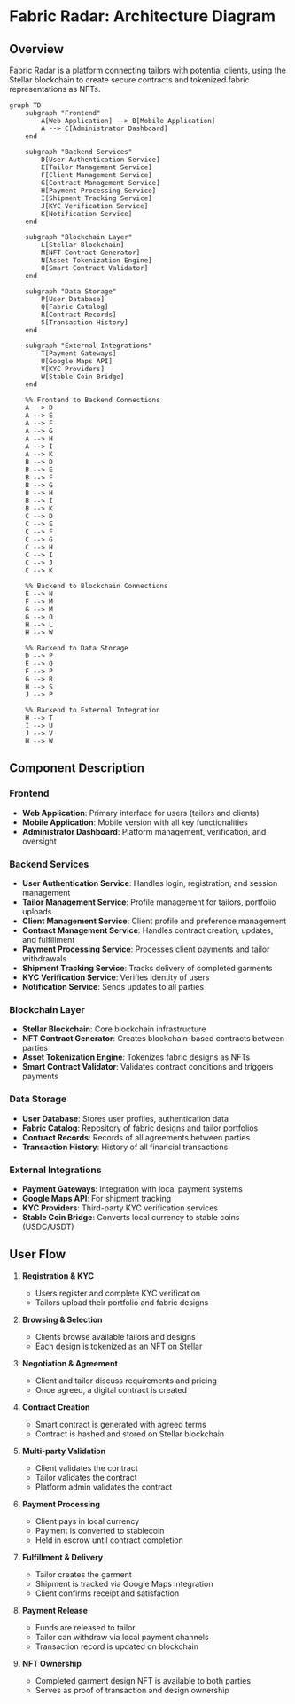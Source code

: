 # Fabric Radar: Architecture Diagram

## Overview
Fabric Radar is a platform connecting tailors with potential clients, using the Stellar blockchain to create secure contracts and tokenized fabric representations as NFTs.

```mermaid
graph TD
    subgraph "Frontend"
        A[Web Application] --> B[Mobile Application]
        A --> C[Administrator Dashboard]
    end

    subgraph "Backend Services"
        D[User Authentication Service]
        E[Tailor Management Service]
        F[Client Management Service]
        G[Contract Management Service]
        H[Payment Processing Service]
        I[Shipment Tracking Service]
        J[KYC Verification Service]
        K[Notification Service]
    end

    subgraph "Blockchain Layer"
        L[Stellar Blockchain]
        M[NFT Contract Generator]
        N[Asset Tokenization Engine]
        O[Smart Contract Validator]
    end

    subgraph "Data Storage"
        P[User Database]
        Q[Fabric Catalog]
        R[Contract Records]
        S[Transaction History]
    end

    subgraph "External Integrations"
        T[Payment Gateways]
        U[Google Maps API]
        V[KYC Providers]
        W[Stable Coin Bridge]
    end

    %% Frontend to Backend Connections
    A --> D
    A --> E
    A --> F
    A --> G
    A --> H
    A --> I
    A --> K
    B --> D
    B --> E
    B --> F
    B --> G
    B --> H
    B --> I
    B --> K
    C --> D
    C --> E
    C --> F
    C --> G
    C --> H
    C --> I
    C --> J
    C --> K

    %% Backend to Blockchain Connections
    E --> N
    F --> M
    G --> M
    G --> O
    H --> L
    H --> W

    %% Backend to Data Storage
    D --> P
    E --> Q
    F --> P
    G --> R
    H --> S
    J --> P

    %% Backend to External Integration
    H --> T
    I --> U
    J --> V
    H --> W
```

## Component Description

### Frontend
- **Web Application**: Primary interface for users (tailors and clients)
- **Mobile Application**: Mobile version with all key functionalities
- **Administrator Dashboard**: Platform management, verification, and oversight

### Backend Services
- **User Authentication Service**: Handles login, registration, and session management
- **Tailor Management Service**: Profile management for tailors, portfolio uploads
- **Client Management Service**: Client profile and preference management
- **Contract Management Service**: Handles contract creation, updates, and fulfillment
- **Payment Processing Service**: Processes client payments and tailor withdrawals
- **Shipment Tracking Service**: Tracks delivery of completed garments
- **KYC Verification Service**: Verifies identity of users
- **Notification Service**: Sends updates to all parties

### Blockchain Layer
- **Stellar Blockchain**: Core blockchain infrastructure
- **NFT Contract Generator**: Creates blockchain-based contracts between parties
- **Asset Tokenization Engine**: Tokenizes fabric designs as NFTs
- **Smart Contract Validator**: Validates contract conditions and triggers payments

### Data Storage
- **User Database**: Stores user profiles, authentication data
- **Fabric Catalog**: Repository of fabric designs and tailor portfolios
- **Contract Records**: Records of all agreements between parties
- **Transaction History**: History of all financial transactions

### External Integrations
- **Payment Gateways**: Integration with local payment systems
- **Google Maps API**: For shipment tracking
- **KYC Providers**: Third-party KYC verification services
- **Stable Coin Bridge**: Converts local currency to stable coins (USDC/USDT)

## User Flow

1. **Registration & KYC**
   - Users register and complete KYC verification
   - Tailors upload their portfolio and fabric designs

2. **Browsing & Selection**
   - Clients browse available tailors and designs
   - Each design is tokenized as an NFT on Stellar

3. **Negotiation & Agreement**
   - Client and tailor discuss requirements and pricing
   - Once agreed, a digital contract is created

4. **Contract Creation**
   - Smart contract is generated with agreed terms
   - Contract is hashed and stored on Stellar blockchain

5. **Multi-party Validation**
   - Client validates the contract
   - Tailor validates the contract
   - Platform admin validates the contract

6. **Payment Processing**
   - Client pays in local currency
   - Payment is converted to stablecoin
   - Held in escrow until contract completion

7. **Fulfillment & Delivery**
   - Tailor creates the garment
   - Shipment is tracked via Google Maps integration
   - Client confirms receipt and satisfaction

8. **Payment Release**
   - Funds are released to tailor
   - Tailor can withdraw via local payment channels
   - Transaction record is updated on blockchain

9. **NFT Ownership**
   - Completed garment design NFT is available to both parties
   - Serves as proof of transaction and design ownership 